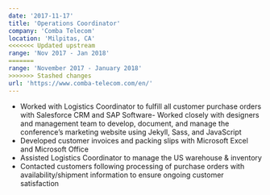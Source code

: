 ```yaml
---
date: '2017-11-17'
title: 'Operations Coordinator'
company: 'Comba Telecom'
location: 'Milpitas, CA'
<<<<<<< Updated upstream
range: 'Nov 2017 - Jan 2018'
=======
range: 'November 2017 - January 2018'
>>>>>>> Stashed changes
url: 'https://www.comba-telecom.com/en/'
---
```


- Worked with Logistics Coordinator to fulfill all customer purchase orders with Salesforce CRM and SAP Software- Worked closely with designers and management team to develop, document, and manage the conference’s marketing website using Jekyll, Sass, and JavaScript
- Developed customer invoices and packing slips with Microsoft Excel and Microsoft Office
- Assisted Logistics Coordinator to manage the US warehouse & inventory
- Contacted customers following processing of purchase orders with availability/shipment information to ensure ongoing customer satisfaction
